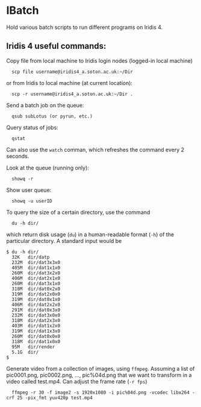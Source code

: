 # IBatch

Hold various batch scripts to run different programs on Iridis 4. 


## Iridis 4 useful commands:

Copy file from local machine to Iridis login nodes (logged-in local machine)

```
  scp file username@iridis4_a.soton.ac.uk:~/Dir
```

or from Iridis to local machine (at current location):

```
  scp -r username@iridis4_a.soton.ac.uk:~/Dir .
```

Send a batch job on the queue:

```
  qsub subLotus (or pyrun, etc.)
```

Query status of jobs:

```
  qstat
```

Can also use the ```watch``` comman, which refreshes the command every 2 seconds.

Look at the queue (running only):

```
  showq -r
```

Show user queue:

```
  showq -u userID
```

To query the size of a certain directory, use the command

```
  du -h dir/
```

which return disk usage (```du```) in a human-readable format (```-h```) of the particular directory. A standard input would be
```
$ du -h dir/
  32K	dir/datp
  232M	dir/dat3x3x0
  405M	dir/dat1x1x0
  260M	dir/dat3x2x0
  406M	dir/dat2x1x0
  260M	dir/dat3x1x0
  318M	dir/dat0x2x0
  319M	dir/dat2x0x0
  319M	dir/dat0x1x0
  406M	dir/dat2x2x0
  291M	dir/dat0x3x0
  232M	dir/dat3x0x0
  318M	dir/dat2x3x0
  403M	dir/dat1x2x0
  319M	dir/dat1x3x0
  260M	dir/dat0x0x0
  318M	dir/dat1x0x0
  95M	dir/render
  5.1G	dir/
$
```

Generate video from a collection of images, using ```ffmpeg```. Assuming a list of pic0001.png, pic0002.png, ..., pic%04d.png that we want to transform in a video called test.mp4. Can adjust the frame rate (```-r fps```)

```
  ffmpeg -r 30 -f image2 -s 1920x1080 -i pic%04d.png -vcodec libx264 -crf 25 -pix_fmt yuv420p test.mp4
```
